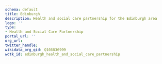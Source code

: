 ```yaml
---
schema: default
title: Edinburgh
description: Health and social care partnership for the Edinburgh area
logo: ''
type:
- Health and Social Care Partnership
portal_url: ''
org_url: 
twitter_handle: 
wikidata_org_qid: Q108836999
wdtk_id: edinburgh_health_and_social_care_partnership
---
```

